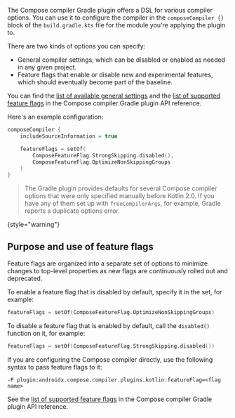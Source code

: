 [//]: # (title: Compose 编译器选项 DSL)

The Compose compiler Gradle plugin offers a DSL for various compiler options.
You can use it to configure the compiler in the `composeCompiler {}` block of the `build.gradle.kts` file for the module
you're applying the plugin to.

There are two kinds of options you can specify:

* General compiler settings, which can be disabled or enabled as needed in any given project.
* Feature flags that enable or disable new and experimental features, which should eventually become part of the baseline.

You can find the [list of available general settings](https://kotlinlang.org/api/kotlin-gradle-plugin/compose-compiler-gradle-plugin/org.jetbrains.kotlin.compose.compiler.gradle/-compose-compiler-gradle-plugin-extension/)
and the [list of supported feature flags](https://kotlinlang.org/api/kotlin-gradle-plugin/compose-compiler-gradle-plugin/org.jetbrains.kotlin.compose.compiler.gradle/-compose-feature-flag/-companion/)
in the Compose compiler Gradle plugin API reference.

Here's an example configuration:

```kotlin
composeCompiler {
    includeSourceInformation = true

    featureFlags = setOf(
        ComposeFeatureFlag.StrongSkipping.disabled(),
        ComposeFeatureFlag.OptimizeNonSkippingGroups
    )
}
```

> The Gradle plugin provides defaults for several Compose compiler options that were only specified manually before Kotlin 2.0.
> If you have any of them set up with `freeCompilerArgs`, for example, Gradle reports a duplicate options error.
>
{style="warning"}

## Purpose and use of feature flags

Feature flags are organized into a separate set of options to minimize changes to top-level properties as new flags
are continuously rolled out and deprecated.

To enable a feature flag that is disabled by default, specify it in the set, for example:

```kotlin
featureFlags = setOf(ComposeFeatureFlag.OptimizeNonSkippingGroups)
```

To disable a feature flag that is enabled by default, call the `disabled()` function on it, for example:

```kotlin
featureFlags = setOf(ComposeFeatureFlag.StrongSkipping.disabled())
```

If you are configuring the Compose compiler directly, use the following syntax to pass feature flags to it:

```none
-P plugin:androidx.compose.compiler.plugins.kotlin:featureFlag=<flag name>
```

See the [list of supported feature flags](https://kotlinlang.org/api/kotlin-gradle-plugin/compose-compiler-gradle-plugin/org.jetbrains.kotlin.compose.compiler.gradle/-compose-feature-flag/-companion/)
in the Compose compiler Gradle plugin API reference.
